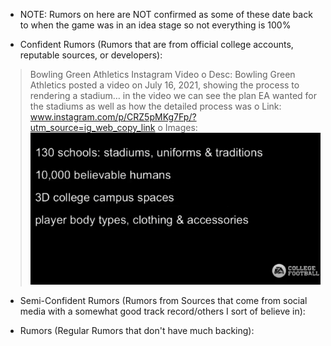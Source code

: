 * NOTE: Rumors on here are NOT confirmed as some of these date back to when the game was in an idea stage so not everything is 100%




* Confident Rumors (Rumors that are from official college accounts, reputable sources, or developers):

> Bowling Green Athletics Instagram Video
o Desc: Bowling Green Athletics posted a video on July 16, 2021, showing the process to rendering a stadium… in the video we can see the plan EA wanted for the stadiums as well as how the detailed process was
o Link: www.instagram.com/p/CRZ5pMKg7Fp/?utm_source=ig_web_copy_link
o Images:
![](LeakImages/1.png)




* Semi-Confident Rumors (Rumors from Sources that come from social media with a somewhat good track record/others I sort of believe in):




* Rumors (Regular Rumors that don't have much backing):
